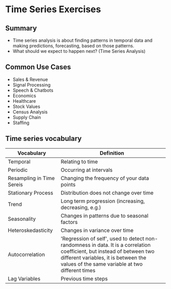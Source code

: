 # Time Series Exercises

## Summary
- Time series analysis is about finding patterns in temporal data and making predictions, forecasting, based on those patterns.
- What should we expect to happen next? (Time Series Analysis)

## Common Use Cases
- Sales & Revenue
- Signal Processing
- Speech & Chatbots
- Economics
- Healthcare
- Stock Values
- Census Analysis
- Supply Chain
- Staffing

## Time series vocabulary

| Vocabulary | Definition |
|---------------------------|-----------------------------------------------------------|
| Temporal                  | Relating to time                                          | 
| Periodic                  | Occurring at intervals                                    | 
| Resampling in Time Sereis | Changing the frequency of your data points                | 
| Stationary Process        | Distribution does not change over time                    | 
| Trend                     | Long term progression (increasing, decreasing, e.g.)      | 
| Seasonality               | Changes in patterns due to seasonal factors               | 
| Heteroskedasticity        | Changes in variance over time                             | 
| Autocorrelation           | 'Regression of self', used to detect non-randomness in data. It is a correlation coefficient, but instead of between two different variables, it is between the values of the same variable at two different times                                                    | 
| Lag Variables             |  Previous time steps                                      | 
